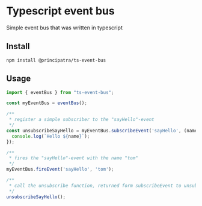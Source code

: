 # Typescript event bus

Simple event bus that was written in typescript

## Install

```
npm install @principatra/ts-event-bus
```

## Usage

```typescript
import { eventBus } from "ts-event-bus";

const myEventBus = eventBus();

/**
 * register a simple subscriber to the "sayHello"-event 
 */
const unsubscribeSayHello = myEventBus.subscribeEvent('sayHello', (name: string) => {
  console.log(`Hello ${name}`);
});

/**
 * fires the "sayHello"-event with the name "tom"
 */
myEventBus.fireEvent('sayHello', 'tom');

/**
 * call the unsubscribe function, returned form subscribeEvent to unsubscribe from the event
 */
unsubscribeSayHello();
```